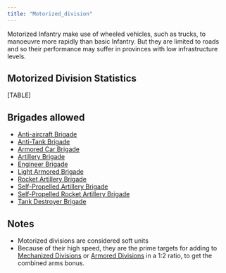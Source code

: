 ```yaml
---
title: "Motorized_division"
---
```


Motorized Infantry make use of wheeled vehicles, such as trucks, to
manoeuvre more rapidly than basic Infantry. But they are limited to
roads and so their performance may suffer in provinces with low
infrastructure levels.

##  Motorized Division Statistics 

[TABLE]

##  Brigades allowed 

-   [Anti-aircraft
    Brigade](/Anti-aircraft_Brigade "Anti-aircraft Brigade")
-   [Anti-Tank Brigade](/Anti-Tank_Brigade "Anti-Tank Brigade")
-   [Armored Car Brigade](/Armored_Car_Brigade "Armored Car Brigade")
-   [Artillery Brigade](/Artillery_Brigade "Artillery Brigade")
-   [Engineer Brigade](/Engineer_Brigade "Engineer Brigade")
-   [Light Armored
    Brigade](/Light_Armored_Brigade "Light Armored Brigade")
-   [Rocket Artillery
    Brigade](/Rocket_Artillery_Brigade "Rocket Artillery Brigade")
-   [Self-Propelled Artillery
    Brigade](/Self-Propelled_Artillery_Brigade "Self-Propelled Artillery Brigade")
-   [Self-Propelled Rocket Artillery
    Brigade](/Self-Propelled_Rocket_Artillery_Brigade "Self-Propelled Rocket Artillery Brigade")
-   [Tank Destroyer
    Brigade](/Tank_Destroyer_Brigade "Tank Destroyer Brigade")

##  Notes 

-   Motorized divisions are considered soft units
-   Because of their high speed, they are the prime targets for adding
    to [Mechanized
    Divisions](/Mechanized_Division "Mechanized Division") or [Armored
    Divisions](/Armored_Division "Armored Division") in a 1:2 ratio, to
    get the combined arms bonus.
